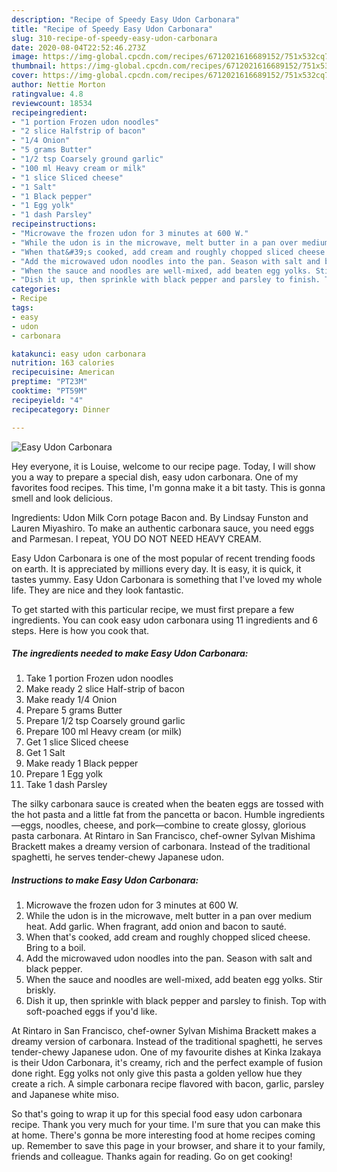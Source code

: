 ```yaml
---
description: "Recipe of Speedy Easy Udon Carbonara"
title: "Recipe of Speedy Easy Udon Carbonara"
slug: 310-recipe-of-speedy-easy-udon-carbonara
date: 2020-08-04T22:52:46.273Z
image: https://img-global.cpcdn.com/recipes/6712021616689152/751x532cq70/easy-udon-carbonara-recipe-main-photo.jpg
thumbnail: https://img-global.cpcdn.com/recipes/6712021616689152/751x532cq70/easy-udon-carbonara-recipe-main-photo.jpg
cover: https://img-global.cpcdn.com/recipes/6712021616689152/751x532cq70/easy-udon-carbonara-recipe-main-photo.jpg
author: Nettie Morton
ratingvalue: 4.8
reviewcount: 18534
recipeingredient:
- "1 portion Frozen udon noodles"
- "2 slice Halfstrip of bacon"
- "1/4 Onion"
- "5 grams Butter"
- "1/2 tsp Coarsely ground garlic"
- "100 ml Heavy cream or milk"
- "1 slice Sliced cheese"
- "1 Salt"
- "1 Black pepper"
- "1 Egg yolk"
- "1 dash Parsley"
recipeinstructions:
- "Microwave the frozen udon for 3 minutes at 600 W."
- "While the udon is in the microwave, melt butter in a pan over medium heat. Add garlic. When fragrant, add onion and bacon to sauté."
- "When that&#39;s cooked, add cream and roughly chopped sliced cheese. Bring to a boil."
- "Add the microwaved udon noodles into the pan. Season with salt and black pepper."
- "When the sauce and noodles are well-mixed, add beaten egg yolks. Stir briskly."
- "Dish it up, then sprinkle with black pepper and parsley to finish. Top with soft-poached eggs if you&#39;d like."
categories:
- Recipe
tags:
- easy
- udon
- carbonara

katakunci: easy udon carbonara 
nutrition: 163 calories
recipecuisine: American
preptime: "PT23M"
cooktime: "PT59M"
recipeyield: "4"
recipecategory: Dinner

---
```



![Easy Udon Carbonara](https://img-global.cpcdn.com/recipes/6712021616689152/751x532cq70/easy-udon-carbonara-recipe-main-photo.jpg)

Hey everyone, it is Louise, welcome to our recipe page. Today, I will show you a way to prepare a special dish, easy udon carbonara. One of my favorites food recipes. This time, I'm gonna make it a bit tasty. This is gonna smell and look delicious.

Ingredients: Udon Milk Corn potage Bacon and. By Lindsay Funston and Lauren Miyashiro. To make an authentic carbonara sauce, you need eggs and Parmesan. I repeat, YOU DO NOT NEED HEAVY CREAM.

Easy Udon Carbonara is one of the most popular of recent trending foods on earth. It is appreciated by millions every day. It is easy, it is quick, it tastes yummy. Easy Udon Carbonara is something that I've loved my whole life. They are nice and they look fantastic.


To get started with this particular recipe, we must first prepare a few ingredients. You can cook easy udon carbonara using 11 ingredients and 6 steps. Here is how you cook that.

<!--inarticleads1-->

##### The ingredients needed to make Easy Udon Carbonara:

1. Take 1 portion Frozen udon noodles
1. Make ready 2 slice Half-strip of bacon
1. Make ready 1/4 Onion
1. Prepare 5 grams Butter
1. Prepare 1/2 tsp Coarsely ground garlic
1. Prepare 100 ml Heavy cream (or milk)
1. Get 1 slice Sliced cheese
1. Get 1 Salt
1. Make ready 1 Black pepper
1. Prepare 1 Egg yolk
1. Take 1 dash Parsley


The silky carbonara sauce is created when the beaten eggs are tossed with the hot pasta and a little fat from the pancetta or bacon. Humble ingredients—eggs, noodles, cheese, and pork—combine to create glossy, glorious pasta carbonara. At Rintaro in San Francisco, chef-owner Sylvan Mishima Brackett makes a dreamy version of carbonara. Instead of the traditional spaghetti, he serves tender-chewy Japanese udon. 

<!--inarticleads2-->

##### Instructions to make Easy Udon Carbonara:

1. Microwave the frozen udon for 3 minutes at 600 W.
1. While the udon is in the microwave, melt butter in a pan over medium heat. Add garlic. When fragrant, add onion and bacon to sauté.
1. When that&#39;s cooked, add cream and roughly chopped sliced cheese. Bring to a boil.
1. Add the microwaved udon noodles into the pan. Season with salt and black pepper.
1. When the sauce and noodles are well-mixed, add beaten egg yolks. Stir briskly.
1. Dish it up, then sprinkle with black pepper and parsley to finish. Top with soft-poached eggs if you&#39;d like.


At Rintaro in San Francisco, chef-owner Sylvan Mishima Brackett makes a dreamy version of carbonara. Instead of the traditional spaghetti, he serves tender-chewy Japanese udon. One of my favourite dishes at Kinka Izakaya is their Udon Carbonara, it&#39;s creamy, rich and the perfect example of fusion done right. Egg yolks not only give this pasta a golden yellow hue they create a rich. A simple carbonara recipe flavored with bacon, garlic, parsley and Japanese white miso. 

So that's going to wrap it up for this special food easy udon carbonara recipe. Thank you very much for your time. I'm sure that you can make this at home. There's gonna be more interesting food at home recipes coming up. Remember to save this page in your browser, and share it to your family, friends and colleague. Thanks again for reading. Go on get cooking!
